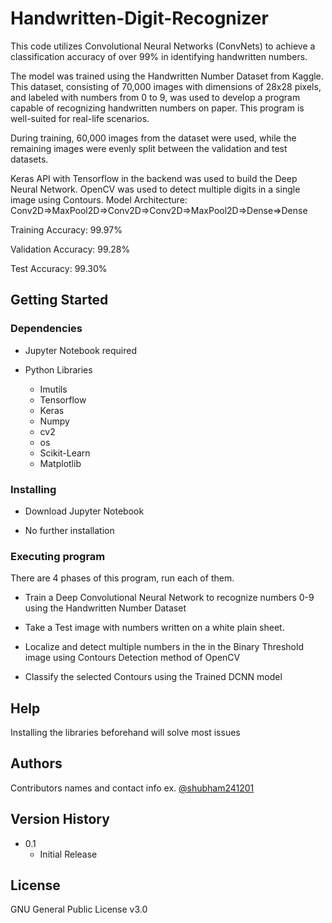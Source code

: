 # Handwritten-Digit-Recognizer

This code utilizes Convolutional Neural Networks (ConvNets) to achieve a classification accuracy of over 99% in identifying handwritten numbers.

The model was trained using the Handwritten Number Dataset from Kaggle. This dataset, consisting of 70,000 images with dimensions of 28x28 pixels, and labeled with numbers from 0 to 9, was used to develop a program capable of recognizing handwritten numbers on paper. This program is well-suited for real-life scenarios.

During training, 60,000 images from the dataset were used, while the remaining images were evenly split between the validation and test datasets.

Keras API with Tensorflow in the backend was used to build the Deep Neural Network. OpenCV was used to detect multiple digits in a single image using Contours.
Model Architecture:
Conv2D=>MaxPool2D=>Conv2D=>Conv2D=>MaxPool2D=>Dense=>Dense

Training Accuracy: 99.97%

Validation Accuracy: 99.28%

Test Accuracy: 99.30%
## Getting Started

### Dependencies

* Jupyter Notebook required

* Python Libraries

    - Imutils
    - Tensorflow
    - Keras
    - Numpy
    - cv2
    - os
    - Scikit-Learn
    - Matplotlib

### Installing

* Download Jupyter Notebook

* No further installation


### Executing program

There are 4 phases of this program, run each of them.

* Train a Deep Convolutional Neural Network to recognize numbers 0-9 using the Handwritten Number Dataset

* Take a Test image with numbers written on a white plain sheet.

* Localize and detect multiple numbers in the in the Binary Threshold image using Contours Detection method of OpenCV 

* Classify the selected Contours using the Trained DCNN model

## Help

Installing the libraries beforehand will solve most issues

## Authors

Contributors names and contact info 
ex. [@shubham241201](https://github.com/shubham241201)

## Version History

* 0.1
    * Initial Release

## License

GNU General Public License v3.0
